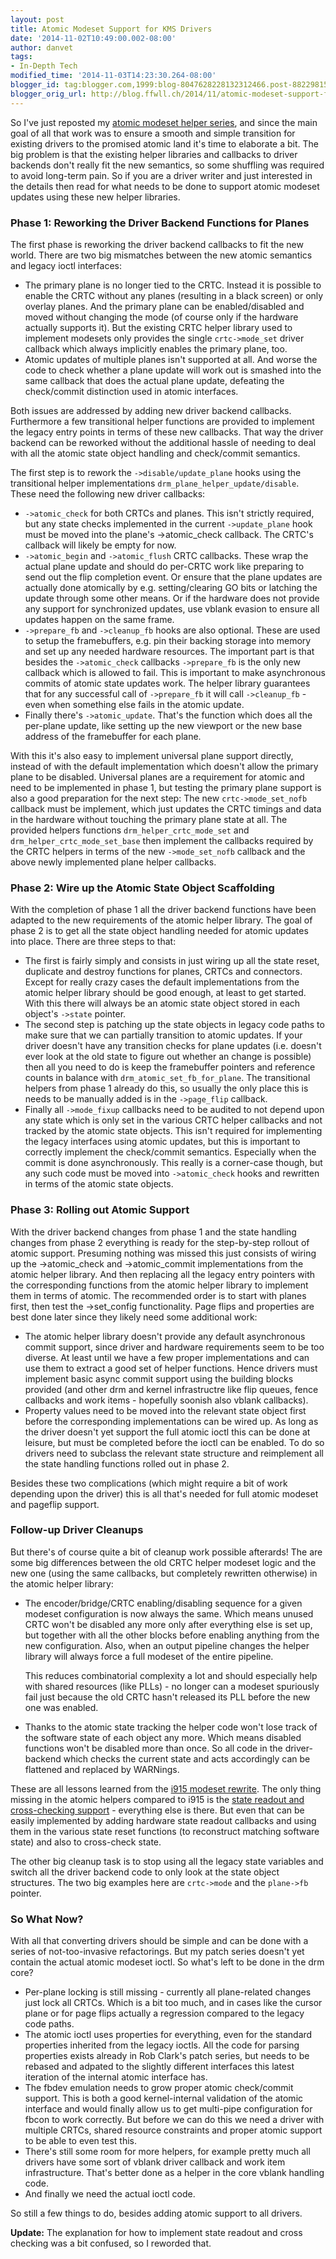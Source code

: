```yaml
---
layout: post
title: Atomic Modeset Support for KMS Drivers
date: '2014-11-02T10:49:00.002-08:00'
author: danvet
tags:
- In-Depth Tech
modified_time: '2014-11-03T14:23:30.264-08:00'
blogger_id: tag:blogger.com,1999:blog-8047628228132312466.post-8822981517130755067
blogger_orig_url: http://blog.ffwll.ch/2014/11/atomic-modeset-support-for-kms-drivers.html
---
```



So I've just reposted my <a href="http://article.gmane.org/gmane.comp.video.dri.devel/117376">atomic modeset helper series</a>, and since the main goal of all that work was to ensure a smooth and simple transition for existing drivers to the promised atomic land it's time to elaborate a bit. The big problem is that the existing helper libraries and callbacks to driver backends don't really fit the new semantics, so some shuffling was required to avoid long-term pain. So if you are a driver writer and just interested in the details then read for what needs to be done to support atomic modeset updates using these new helper libraries.
<a name='more'></a><h3>Phase 1: Reworking the Driver Backend Functions for Planes</h3>
The first phase is reworking the driver backend callbacks to fit the new world. There are two big mismatches between the new atomic semantics and legacy ioctl interfaces:
<ul><li>The primary plane is no longer tied to the CRTC. Instead it is possible to enable the CRTC without any planes (resulting in a black screen) or only overlay planes. And the primary plane can be enabled/disabled and moved without changing the mode (of course only if the hardware actually supports it). But the existing CRTC helper library used to implement modesets only provides the single <code>crtc-&gt;mode_set</code> driver callback which always implicitly enables the primary plane, too.</li><li>Atomic updates of multiple planes isn't supported at all. And worse the code to check whether a plane update will work out is smashed into the same callback that does the actual plane update, defeating the check/commit distinction used in atomic interfaces.</li></ul>Both issues are addressed by adding new driver backend callbacks. Furthermore a few transitional helper functions are provided to implement the legacy entry points in terms of these new callbacks. That way the driver backend can be reworked without the additional hassle of needing to deal with all the atomic state object handling and check/commit semantics.



The first step is to rework the <code>-&gt;disable/update_plane</code> hooks using the transitional helper implementations <code>drm_plane_helper_update/disable</code>. These need the following new driver callbacks:

<ul><li><code>-&gt;atomic_check</code> for both CRTCs and planes. This isn't strictly required, but any state checks implemented in the current <code>-&gt;update_plane</code> hook must be moved into the plane's -&gt;atomic_check callback. The CRTC's callback will likely be empty for now.</li><li><code>-&gt;atomic_begin</code> and <code>-&gt;atomic_flush</code> CRTC callbacks. These wrap the actual plane update and should do per-CRTC work like preparing to send out the flip completion event. Or ensure that the plane updates are actually done atomically by e.g. setting/clearing GO bits or latching the update through some other means. Or if the hardware does not provide any support for synchronized updates, use vblank evasion to ensure all updates happen on the same frame.</li><li><code>-&gt;prepare_fb</code> and <code>-&gt;cleanup_fb</code> hooks are also optional. These are used to setup the framebuffers, e.g. pin their backing storage into memory and set up any needed hardware resources. The important part is that besides the <code>-&gt;atomic_check</code> callbacks <code>-&gt;prepare_fb</code> is the only new callback which is allowed to fail. This is important to make asynchronous commits of atomic state updates work. The helper library guarantees that for any successful call of <code>->prepare_fb</code> it will call <code>->cleanup_fb</code> - even when something else fails in the atomic update.</li><li>Finally there's <code>-&gt;atomic_update</code>. That's the function which does all the per-plane update, like setting up the new viewport or the new base address of the framebuffer for each plane.</li></ul>With this it's also easy to implement universal plane support directly, instead of with the default implementation which doesn't allow the primary plane to be disabled.  Universal planes are a requirement for atomic and need to be implemented in phase 1, but testing the primary plane support is also a good preparation for the next step: 
The new <code>crtc-&gt;mode_set_nofb</code> callback must be implement, which just updates the CRTC timings and data in the hardware without touching the primary plane state at all. The provided helpers functions <code>drm_helper_crtc_mode_set</code> and <code>drm_helper_crtc_mode_set_base</code> then implement the callbacks required by the CRTC helpers in terms of the new <code>-&gt;mode_set_nofb</code> callback and the above newly implemented plane helper callbacks.
<h3>Phase 2: Wire up the Atomic State Object Scaffolding </h3>
With the completion of phase 1 all the driver backend functions have been adapted to the new requirements of the atomic helper library. The goal of phase 2 is to get all the state object handling needed for atomic updates into place. There are three steps to that:
<ul><li>The first is fairly simply and consists in just wiring up all the state reset, duplicate and destroy functions for planes, CRTCs and connectors. Except for really crazy cases the default implementations from the atomic helper library should be good enough, at least to get started. With this there will always be an atomic state object stored in each object's <code>-&gt;state</code> pointer.</li><li>The second step is patching up the state objects in legacy code paths to make sure that we can partially transition to atomic updates. If your driver doesn't have any transition checks for plane updates (i.e. doesn't ever look at the old state to figure out whether an change is possible) then all you need to do is keep the framebuffer pointers and reference counts in balance with <code>drm_atomic_set_fb_for_plane</code>. The transitional helpers from phase 1 already do this, so usually the only place this is needs to be manually added is in the <code>-&gt;page_flip</code> callback.</li><li>Finally all <code>-&gt;mode_fixup</code> callbacks need to be audited to not depend upon any state which is only set in the various CRTC helper callbacks and not tracked by the atomic state objects. This isn't required for implementing the legacy interfaces using atomic updates, but this is important to correctly implement the check/commit semantics. Especially when the commit is done asynchronously. This really is a corner-case though, but any such code must be moved into <code>-&gt;atomic_check</code> hooks and rewritten in terms of the atomic state objects.</li></ul><h3>Phase 3: Rolling out Atomic Support</h3>
With the driver backend changes from phase 1 and the state handling changes from phase 2 everything is ready for the step-by-step rollout of atomic support. Presuming nothing was missed this just consists of wiring up the -&gt;atomic_check and -&gt;atomic_commit implementations from the atomic helper library. And then replacing all the legacy entry pointers with the corresponding functions from the atomic helper library to implement them in terms of atomic.
The recommended order is to start with planes first, then test the -&gt;set_config functionality. Page flips and properties are best done later since they likely need some additional work:

<ul><li>The atomic helper library doesn't provide any default asynchronous commit support, since driver and hardware requirements seem to be too diverse. At least until we have a few proper implementations and can use them to extract a good set of helper functions. Hence drivers must implement basic async commit support using the building blocks provided (and other drm and kernel infrastructre like flip queues, fence callbacks and work items - hopefully soonish also vblank callbacks).</li><li>Property values need to be moved into the relevant state object first before the corresponding implementations can be wired up. As long as the driver doesn't yet support the full atomic ioctl this can be done at leisure, but must be completed before the ioctl can be enabled. To do so drivers need to subclass the relevant state structure and reimplement all the state handling functions rolled out in phase 2.</li></ul>
Besides these two complications (which might require a bit of work depending upon the driver) this is all that's needed for full atomic modeset and pageflip support.
<h3>Follow-up Driver Cleanups</h3>
But there's of course quite a bit of cleanup work possible afterards!
The are some big differences between the old CRTC helper modeset logic and the new one (using the same callbacks, but completely rewritten otherwise) in the atomic helper library:

<ul><li>The encoder/bridge/CRTC enabling/disabling sequence for a given modeset configuration is now always the same. Which means unused CRTC won't be disabled any more only after everything else is set up, but together with all the other blocks before enabling anything from the new configuration. Also, when an output pipeline changes the helper library will always force a full modeset of the entire pipeline.

This reduces combinatorial complexity a lot and should especially help with shared resources (like PLLs) - no longer can a modeset spuriously fail just because the old CRTC hasn't released its PLL before the new one was enabled.</li><li>Thanks to the atomic state tracking the helper code won't lose track of the software state of each object any more. Which means disabled functions won't be disabled more than once. So all code in the driver-backend which checks the current state and acts accordingly can be flattened and replaced by WARNings.</li></ul>
These are all lessons learned from the <a href="http://blog.ffwll.ch/2012/08/new-modeset-code.html">i915 modeset rewrite</a>. The only thing missing in the atomic helpers compared to i915 is the <a href="http://blog.ffwll.ch/2013/07/precomputing-crtc-configuration-in.html">state readout and cross-checking support</a> - everything else is there. But even that can be easily implemented by adding hardware state readout callbacks and using them in the various state reset functions (to reconstruct matching software state) and also to cross-check state.



The other big cleanup task is to stop using all the legacy state variables and switch all the driver backend code to only look at the state object structures. The two big examples here are <code>crtc-&gt;mode</code> and the <code>plane-&gt;fb</code> pointer.
<h3>So What Now?</h3>
With all that converting drivers should be simple and can be done with a series of not-too-invasive refactorings. But my patch series doesn't yet contain the actual atomic modeset ioctl. So what's left to be done in the drm core?
<ul><li>Per-plane locking is still missing - currently all plane-related changes just lock all CRTCs. Which is a bit too much, and in cases like the cursor plane or for page flips actually a regression compared to the legacy code paths.</li><li>The atomic ioctl uses properties for everything, even for the standard properties inherited from the legacy ioctls. All the code for parsing properties exists already in Rob Clark's patch series, but needs to be rebased and adpated to the slightly different interfaces this latest iteration of the internal atomic interface has.</li><li>The fbdev emulation needs to grow proper atomic check/commit support. This is both a good kernel-internal validation of the atomic interface and would finally allow us to get multi-pipe configuration for fbcon to work correctly. But before we can do this we need a driver with multiple CRTCs, shared resource constraints and proper atomic support to be able to even test this.</li><li>There's still some room for more helpers, for example pretty much all drivers have some sort of vblank driver callback and work item infrastructure. That's better done as a helper in the core vblank handling code.</li><li>And finally we need the actual ioctl code.</li></ul>So still a few things to do, besides adding atomic support to all drivers. 



<b>Update:</b> The explanation for how to implement state readout and cross checking was a bit confused, so I reworded that.